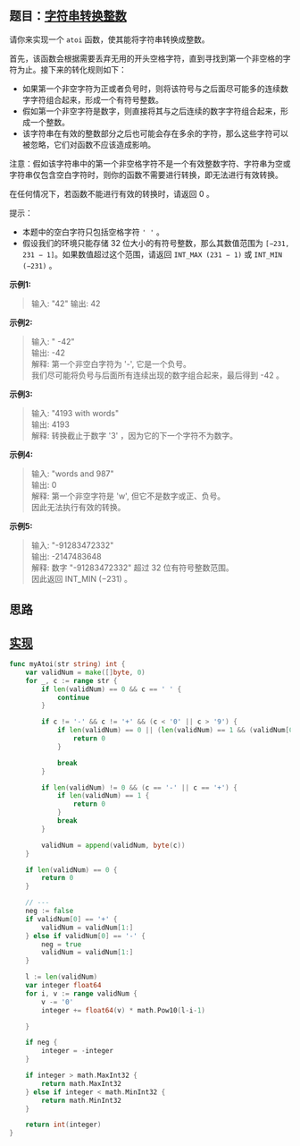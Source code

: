 ## 题目：[字符串转换整数](https://leetcode-cn.com/problems/string-to-integer-atoi/)

请你来实现一个 `atoi` 函数，使其能将字符串转换成整数。

首先，该函数会根据需要丢弃无用的开头空格字符，直到寻找到第一个非空格的字符为止。接下来的转化规则如下：
* 如果第一个非空字符为正或者负号时，则将该符号与之后面尽可能多的连续数字字符组合起来，形成一个有符号整数。
* 假如第一个非空字符是数字，则直接将其与之后连续的数字字符组合起来，形成一个整数。
* 该字符串在有效的整数部分之后也可能会存在多余的字符，那么这些字符可以被忽略，它们对函数不应该造成影响。  

注意：假如该字符串中的第一个非空格字符不是一个有效整数字符、字符串为空或字符串仅包含空白字符时，则你的函数不需要进行转换，即无法进行有效转换。

在任何情况下，若函数不能进行有效的转换时，请返回 0 。

提示：
* 本题中的空白字符只包括空格字符 `' '` 。
* 假设我们的环境只能存储 32 位大小的有符号整数，那么其数值范围为 `[−231,  231 − 1]`。如果数值超过这个范围，请返回  `INT_MAX (231 − 1)` 或 `INT_MIN (−231)` 。

**示例1:**
>输入: "42"
>输出: 42

**示例2:**
>输入: "   -42"  
>输出: -42  
>解释: 第一个非空白字符为 '-', 它是一个负号。  
>     我们尽可能将负号与后面所有连续出现的数字组合起来，最后得到 -42 。

**示例3:**
>输入: "4193 with words"  
>输出: 4193  
>解释: 转换截止于数字 '3' ，因为它的下一个字符不为数字。  

**示例4:**
>输入: "words and 987"  
>输出: 0  
>解释: 第一个非空字符是 'w', 但它不是数字或正、负号。  
     因此无法执行有效的转换。 

**示例5:**
>输入: "-91283472332"  
>输出: -2147483648  
>解释: 数字 "-91283472332" 超过 32 位有符号整数范围。   
     因此返回 INT_MIN (−231) 。


## 思路

## [实现](https://github.com/mzmuer/leetcode/blob/master/question8/answer_test.go)
```go
func myAtoi(str string) int {
	var validNum = make([]byte, 0)
	for _, c := range str {
		if len(validNum) == 0 && c == ' ' {
			continue
		}

		if c != '-' && c != '+' && (c < '0' || c > '9') {
			if len(validNum) == 0 || (len(validNum) == 1 && (validNum[0] == '-' || validNum[0] == '+')) {
				return 0
			}

			break
		}

		if len(validNum) != 0 && (c == '-' || c == '+') {
			if len(validNum) == 1 {
				return 0
			}
			break
		}

		validNum = append(validNum, byte(c))
	}

	if len(validNum) == 0 {
		return 0
	}

	// ---
	neg := false
	if validNum[0] == '+' {
		validNum = validNum[1:]
	} else if validNum[0] == '-' {
		neg = true
		validNum = validNum[1:]
	}

	l := len(validNum)
	var integer float64
	for i, v := range validNum {
		v -= '0'
		integer += float64(v) * math.Pow10(l-i-1)

	}

	if neg {
		integer = -integer
	}

	if integer > math.MaxInt32 {
		return math.MaxInt32
	} else if integer < math.MinInt32 {
		return math.MinInt32
	}

	return int(integer)
}
```